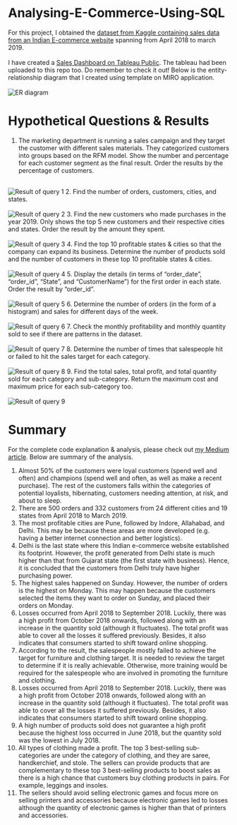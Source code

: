 # Analysing-E-Commerce-Using-SQL
For this project, I obtained the <a href="https://www.kaggle.com/datasets/benroshan/ecommerce-data">dataset from Kaggle containing sales data from an Indian E-commerce website</a> spanning from April 2018 to march 2019. <br><br>
I have created a <a href="https://public.tableau.com/app/profile/ng.pooi.ling/viz/SalesAnalysisonE-commerceDataset/Dashboard1"> Sales Dashboard on Tableau Public</a>. The tableau had been uploaded to this repo too. Do remember to check it out!
Below is the entity-relationship diagram that I created using template on MIRO application. <br><br>
<img src="https://miro.medium.com/max/1050/1*7K1z19CMh_P0KJvJHoo1Eg.jpeg" alt="ER diagram">

# Hypothetical Questions & Results
1. The marketing department is running a sales campaign and they target the customer with different sales materials. They categorized customers into groups based on the RFM model. Show the number and percentage for each customer segment as the final result. Order the results by the percentage of customers. <br><br>
<img src="https://miro.medium.com/max/1050/1*4tAFpv01no4Xxy32hX-hUQ.png" alt="Result of query 1">
2. Find the number of orders, customers, cities, and states. <br><br>
<img src="https://miro.medium.com/max/1050/1*gHTr7kMZ8aNe63eMbo7bGQ.png" alt="Result of query 2">
3. Find the new customers who made purchases in the year 2019. Only shows the top 5 new customers and their respective cities and states. Order the result by the amount they spent. <br><br>
<img src="https://miro.medium.com/max/1050/1*FV3kM8lMEHjWFEG1ZFjlrA.png" alt="Result of query 3">
4. Find the top 10 profitable states & cities so that the company can expand its business. Determine the number of products sold and the number of customers in these top 10 profitable states & cities. <br><br>
<img src="https://miro.medium.com/max/1050/1*Xszxeou5ZoUCqAJziQst0g.png" alt="Result of query 4">
5. Display the details (in terms of “order_date”, “order_id”, “State”, and “CustomerName”) for the first order in each state. Order the result by “order_id”. <br><br>
<img src="https://miro.medium.com/max/1050/1*NmE-6LAkm0BelRbClc_NBA.png" alt="Result of query 5">
6. Determine the number of orders (in the form of a histogram) and sales for different days of the week. <br><br>
<img src="https://miro.medium.com/max/1050/1*EDDVYPQ_158nlyNSkfgFiQ.png" alt="Result of query 6">
7. Check the monthly profitability and monthly quantity sold to see if there are patterns in the dataset. <br><br>
<img src="https://miro.medium.com/max/1050/1*vz2uKi-f6MJ1izhGhmkJnw.png" alt="Result of query 7">
8. Determine the number of times that salespeople hit or failed to hit the sales target for each category. <br><br>
<img src="https://miro.medium.com/max/1050/1*rRcCqIJI1lmtnzJ1VSgG7Q.png" alt="Result of query 8">
9. Find the total sales, total profit, and total quantity sold for each category and sub-category. Return the maximum cost and maximum price for each sub-category too. <br><br>
<img src="https://miro.medium.com/max/1050/1*Wk0H92Vj6kVmRp-NL18wiQ.png" alt="Result of query 9">

# Summary 
For the complete code explanation & analysis, please check out <a href="https://jadangpooiling.medium.com/building-sql-project-with-e-commerce-dataset-from-kaggle-3c678d44fc0a">my Medium article</a>. Below are summary of the analysis.
1. Almost 50% of the customers were loyal customers (spend well and often) and champions (spend well and often, as well as make a recent purchase). The rest of the customers falls within the categories of potential loyalists, hibernating, customers needing attention, at risk, and about to sleep.
2. There are 500 orders and 332 customers from 24 different cities and 19 states from April 2018 to March 2019.
3. The most profitable cities are Pune, followed by Indore, Allahabad, and Delhi. This may be because these areas are more developed (e.g. having a better internet connection and better logistics). 
4. Delhi is the last state where this Indian e-commerce website established its footprint. However, the profit generated from Delhi state is much higher than that from Gujarat state (the first state with business). Hence, it is concluded that the customers from Delhi truly have higher purchasing power.
5. The highest sales happened on Sunday. However, the number of orders is the highest on Monday. This may happen because the customers selected the items they want to order on Sunday, and placed their orders on Monday.
6. Losses occurred from April 2018 to September 2018. Luckily, there was a high profit from October 2018 onwards, followed along with an increase in the quantity sold (although it fluctuates). The total profit was able to cover all the losses it suffered previously. Besides, it also indicates that consumers started to shift toward online shopping.
7. According to the result, the salespeople mostly failed to achieve the target for furniture and clothing target. It is needed to review the target to determine if it is really achievable. Otherwise, more training would be required for the salespeople who are involved in promoting the furniture and clothing.
8. Losses occurred from April 2018 to September 2018. Luckily, there was a high profit from October 2018 onwards, followed along with an increase in the quantity sold (although it fluctuates). The total profit was able to cover all the losses it suffered previously. Besides, it also indicates that consumers started to shift toward online shopping. 
9. A high number of products sold does not guarantee a high profit because the highest loss occurred in June 2018, but the quantity sold was the lowest in July 2018.
10. All types of clothing made a profit. The top 3 best-selling sub-categories are under the category of clothing, and they are saree, handkerchief, and stole. The sellers can provide products that are complementary to these top 3 best-selling products to boost sales as there is a high chance that customers buy clothing products in pairs. For example, leggings and insoles.
11. The sellers should avoid selling electronic games and focus more on selling printers and accessories because electronic games led to losses although the quantity of electronic games is higher than that of printers and accessories.
